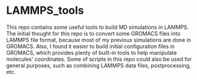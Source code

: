 # LAMMPS_tools

This repo contains some useful tools to build MD simulations in LAMMPS. The initial thought for this repo is to convert some GROMACS files into LAMMPS file format, because most of my previous simulations are done in GROMACS. Also, I found it easier to build initial configuration files in GROMACS, which provides plenty of built-in tools to help manipulate molecules' coordinates.
Some of scripts in this repo could also be used for general purposes, such as combining LAMMPS data files, postprocessing, etc.
